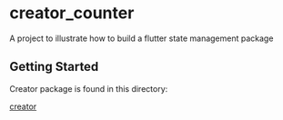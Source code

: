 # creator_counter

A project to illustrate how to build a flutter state management package

## Getting Started

Creator package is found in this directory:

<a href="./creator/">creator</a>

